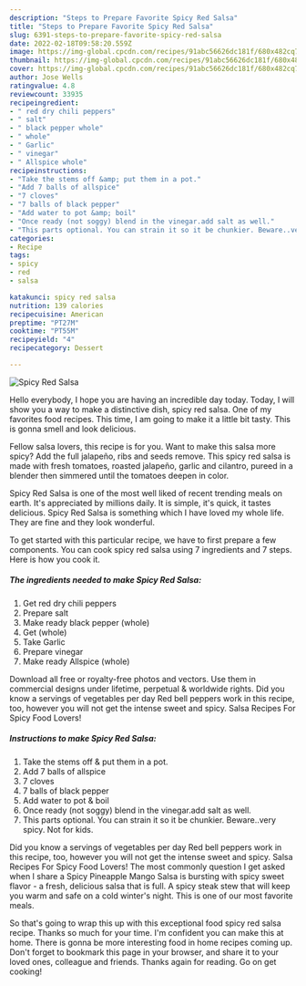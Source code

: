 ```yaml
---
description: "Steps to Prepare Favorite Spicy Red Salsa"
title: "Steps to Prepare Favorite Spicy Red Salsa"
slug: 6391-steps-to-prepare-favorite-spicy-red-salsa
date: 2022-02-18T09:58:20.559Z
image: https://img-global.cpcdn.com/recipes/91abc56626dc181f/680x482cq70/spicy-red-salsa-recipe-main-photo.jpg
thumbnail: https://img-global.cpcdn.com/recipes/91abc56626dc181f/680x482cq70/spicy-red-salsa-recipe-main-photo.jpg
cover: https://img-global.cpcdn.com/recipes/91abc56626dc181f/680x482cq70/spicy-red-salsa-recipe-main-photo.jpg
author: Jose Wells
ratingvalue: 4.8
reviewcount: 33935
recipeingredient:
- " red dry chili peppers"
- " salt"
- " black pepper whole"
- " whole"
- " Garlic"
- " vinegar"
- " Allspice whole"
recipeinstructions:
- "Take the stems off &amp; put them in a pot."
- "Add 7 balls of allspice"
- "7 cloves"
- "7 balls of black pepper"
- "Add water to pot &amp; boil"
- "Once ready (not soggy) blend in the vinegar.add salt as well."
- "This parts optional. You can strain it so it be chunkier. Beware..very spicy. Not for kids."
categories:
- Recipe
tags:
- spicy
- red
- salsa

katakunci: spicy red salsa 
nutrition: 139 calories
recipecuisine: American
preptime: "PT27M"
cooktime: "PT55M"
recipeyield: "4"
recipecategory: Dessert

---
```



![Spicy Red Salsa](https://img-global.cpcdn.com/recipes/91abc56626dc181f/680x482cq70/spicy-red-salsa-recipe-main-photo.jpg)

Hello everybody, I hope you are having an incredible day today. Today, I will show you a way to make a distinctive dish, spicy red salsa. One of my favorites food recipes. This time, I am going to make it a little bit tasty. This is gonna smell and look delicious.

Fellow salsa lovers, this recipe is for you. Want to make this salsa more spicy? Add the full jalapeño, ribs and seeds remove. This spicy red salsa is made with fresh tomatoes, roasted jalapeño, garlic and cilantro, pureed in a blender then simmered until the tomatoes deepen in color.

Spicy Red Salsa is one of the most well liked of recent trending meals on earth. It's appreciated by millions daily. It is simple, it's quick, it tastes delicious. Spicy Red Salsa is something which I have loved my whole life. They are fine and they look wonderful.


To get started with this particular recipe, we have to first prepare a few components. You can cook spicy red salsa using 7 ingredients and 7 steps. Here is how you cook it.

<!--inarticleads1-->

##### The ingredients needed to make Spicy Red Salsa:

1. Get  red dry chili peppers
1. Prepare  salt
1. Make ready  black pepper (whole)
1. Get  (whole)
1. Take  Garlic
1. Prepare  vinegar
1. Make ready  Allspice (whole)


Download all free or royalty-free photos and vectors. Use them in commercial designs under lifetime, perpetual &amp; worldwide rights. Did you know a servings of vegetables per day Red bell peppers work in this recipe, too, however you will not get the intense sweet and spicy. Salsa Recipes For Spicy Food Lovers! 

<!--inarticleads2-->

##### Instructions to make Spicy Red Salsa:

1. Take the stems off &amp; put them in a pot.
1. Add 7 balls of allspice
1. 7 cloves
1. 7 balls of black pepper
1. Add water to pot &amp; boil
1. Once ready (not soggy) blend in the vinegar.add salt as well.
1. This parts optional. You can strain it so it be chunkier. Beware..very spicy. Not for kids.


Did you know a servings of vegetables per day Red bell peppers work in this recipe, too, however you will not get the intense sweet and spicy. Salsa Recipes For Spicy Food Lovers! The most commonly question I get asked when I share a Spicy Pineapple Mango Salsa is bursting with spicy sweet flavor - a fresh, delicious salsa that is full. A spicy steak stew that will keep you warm and safe on a cold winter&#39;s night. This is one of our most favorite meals. 

So that's going to wrap this up with this exceptional food spicy red salsa recipe. Thanks so much for your time. I'm confident you can make this at home. There is gonna be more interesting food in home recipes coming up. Don't forget to bookmark this page in your browser, and share it to your loved ones, colleague and friends. Thanks again for reading. Go on get cooking!
